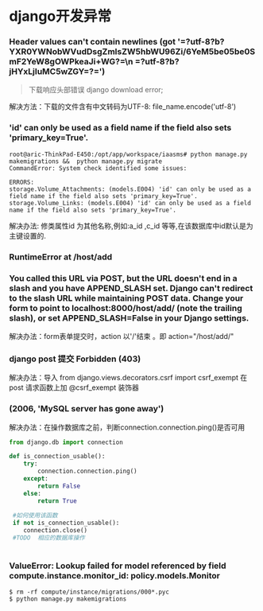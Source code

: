 # django开发异常

### Header values can't contain newlines (got '=?utf-8?b?YXR0YWNobWVudDsgZmlsZW5hbWU96Zi/6YeM5be05be0SmF2YeW8gOWPkeaJi+WG?=\n =?utf-8?b?jHYxLjIuMC5wZGY=?=')
> 下载响应头部错误 django download error;

解决方法：下载的文件含有中文转码为UTF-8: file_name.encode('utf-8')

### 'id' can only be used as a field name if the field also sets 'primary_key=True'. 
```shell
root@aric-ThinkPad-E450:/opt/app/workspace/iaasms# python manage.py makemigrations &&  python manage.py migrate
CommandError: System check identified some issues:

ERRORS:
storage.Volume_Attachments: (models.E004) 'id' can only be used as a field name if the field also sets 'primary_key=True'.
storage.Volume_Links: (models.E004) 'id' can only be used as a field name if the field also sets 'primary_key=True'.

```
解决办法: 修类属性id 为其他名称,例如:a_id ,c_id 等等,在该数据库中id默认是为主键设置的.


### RuntimeError at /host/add  
### You called this URL via POST, but the URL doesn't end in a slash and you have APPEND_SLASH set. Django can't redirect to the slash URL while maintaining POST data. Change your form to point to localhost:8000/host/add/ (note the trailing slash), or set APPEND_SLASH=False in your Django settings.

解决办法：form表单提交时，action 以'/'结束 。即 action="/host/add/"


### django post 提交 Forbidden (403)
解决办法：导入 from django.views.decorators.csrf import csrf_exempt  在post 请求函数上加 @csrf_exempt 装饰器



### (2006, 'MySQL server has gone away')
解决办法：在操作数据库之前，判断connection.connection.ping()是否可用
```python
from django.db import connection 

def is_connection_usable():  
    try:  
        connection.connection.ping()  
    except:  
        return False  
    else:  
        return True 
        
 #如何使用该函数
 if not is_connection_usable():
    connection.close()
 #TODO  相应的数据库操作
 
 ```
 
### ValueError: Lookup failed for model referenced by field compute.instance.monitor_id: policy.models.Monitor
```
$ rm -rf compute/instance/migrations/000*.pyc
$ python manage.py makemigrations
```
 
 
